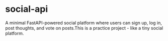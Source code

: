 # social-api

A minimal FastAPI-powered social platform where users can sign up, log in, post thoughts, and vote on posts.This is a practice project - like a tiny social platform.
